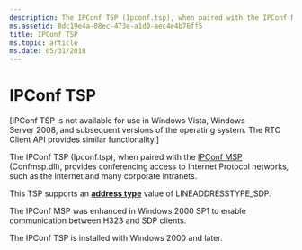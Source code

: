 ```yaml
---
description: The IPConf TSP (Ipconf.tsp), when paired with the IPConf MSP (Confmsp.dll), provides conferencing access to Internet Protocol networks, such as the Internet and many corporate intranets.
ms.assetid: 8dc19e4a-08ec-473e-a1d0-aec4e4b76ff5
title: IPConf TSP
ms.topic: article
ms.date: 05/31/2018
---
```


# IPConf TSP

\[IPConf TSP is not available for use in Windows Vista, Windows Server 2008, and subsequent versions of the operating system. The RTC Client API provides similar functionality.\]

The IPConf TSP (Ipconf.tsp), when paired with the [IPConf MSP](./ipconf-msp.md) (Confmsp.dll), provides conferencing access to Internet Protocol networks, such as the Internet and many corporate intranets.

This TSP supports an [**address type**](./lineaddresstype--constants.md) value of LINEADDRESSTYPE\_SDP.

The IPConf MSP was enhanced in Windows 2000 SP1 to enable communication between H323 and SDP clients.

The IPConf TSP is installed with Windows 2000 and later.

 

 
